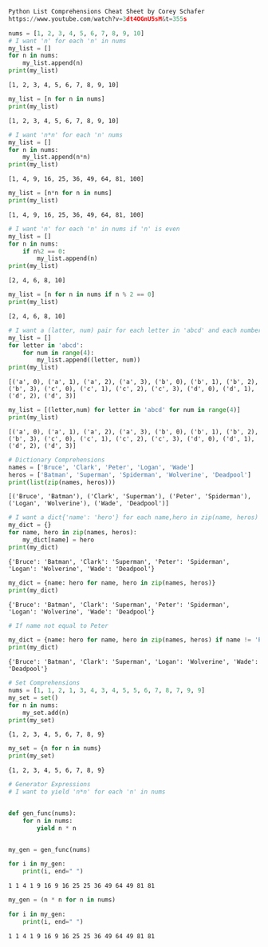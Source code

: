 ```python
Python List Comprehensions Cheat Sheet by Corey Schafer
https://www.youtube.com/watch?v=3dt4OGnU5sM&t=355s
```


```python
nums = [1, 2, 3, 4, 5, 6, 7, 8, 9, 10]
# I want 'n' for each 'n' in nums
my_list = []
for n in nums:
	my_list.append(n)
print(my_list)
```

    [1, 2, 3, 4, 5, 6, 7, 8, 9, 10]
    


```python
my_list = [n for n in nums]
print(my_list)
```

    [1, 2, 3, 4, 5, 6, 7, 8, 9, 10]
    


```python
# I want 'n*n' for each 'n' nums
my_list = []
for n in nums:
	my_list.append(n*n)
print(my_list)
```

    [1, 4, 9, 16, 25, 36, 49, 64, 81, 100]
    


```python
my_list = [n*n for n in nums]
print(my_list)
```

    [1, 4, 9, 16, 25, 36, 49, 64, 81, 100]
    


```python
# I want 'n' for each 'n' in nums if 'n' is even
my_list = []
for n in nums:
	if n%2 == 0:
		my_list.append(n)
print(my_list)
```

    [2, 4, 6, 8, 10]
    


```python
my_list = [n for n in nums if n % 2 == 0]
print(my_list)
```

    [2, 4, 6, 8, 10]
    


```python
# I want a (latter, num) pair for each letter in 'abcd' and each number in 0123
my_list = []
for letter in 'abcd':
	for num in range(4):
		my_list.append((letter, num))
print(my_list)
```

    [('a', 0), ('a', 1), ('a', 2), ('a', 3), ('b', 0), ('b', 1), ('b', 2), ('b', 3), ('c', 0), ('c', 1), ('c', 2), ('c', 3), ('d', 0), ('d', 1), ('d', 2), ('d', 3)]
    


```python
my_list = [(letter,num) for letter in 'abcd' for num in range(4)]
print(my_list)
```

    [('a', 0), ('a', 1), ('a', 2), ('a', 3), ('b', 0), ('b', 1), ('b', 2), ('b', 3), ('c', 0), ('c', 1), ('c', 2), ('c', 3), ('d', 0), ('d', 1), ('d', 2), ('d', 3)]
    


```python
# Dictionary Comprehensions
names = ['Bruce', 'Clark', 'Peter', 'Logan', 'Wade']
heros = ['Batman', 'Superman', 'Spiderman', 'Wolverine', 'Deadpool']
print(list(zip(names, heros)))
```

    [('Bruce', 'Batman'), ('Clark', 'Superman'), ('Peter', 'Spiderman'), ('Logan', 'Wolverine'), ('Wade', 'Deadpool')]
    


```python
# I want a dict{'name': 'hero'} for each name,hero in zip(name, heros)
my_dict = {}
for name, hero in zip(names, heros):
	my_dict[name] = hero
print(my_dict)
```

    {'Bruce': 'Batman', 'Clark': 'Superman', 'Peter': 'Spiderman', 'Logan': 'Wolverine', 'Wade': 'Deadpool'}
    


```python
my_dict = {name: hero for name, hero in zip(names, heros)}
print(my_dict)
```

    {'Bruce': 'Batman', 'Clark': 'Superman', 'Peter': 'Spiderman', 'Logan': 'Wolverine', 'Wade': 'Deadpool'}
    


```python
# If name not equal to Peter

my_dict = {name: hero for name, hero in zip(names, heros) if name != 'Peter'}
print(my_dict)
```

    {'Bruce': 'Batman', 'Clark': 'Superman', 'Logan': 'Wolverine', 'Wade': 'Deadpool'}
    


```python
# Set Comprehensions
nums = [1, 1, 2, 1, 3, 4, 3, 4, 5, 5, 6, 7, 8, 7, 9, 9]
my_set = set()
for n in nums:
	my_set.add(n)
print(my_set)
```

    {1, 2, 3, 4, 5, 6, 7, 8, 9}
    


```python
my_set = {n for n in nums}
print(my_set)
```

    {1, 2, 3, 4, 5, 6, 7, 8, 9}
    


```python
# Generator Expressions
# I want to yield 'n*n' for each 'n' in nums


def gen_func(nums):
	for n in nums:
		yield n * n


my_gen = gen_func(nums)

for i in my_gen:
	print(i, end=" ")
```

    1 1 4 1 9 16 9 16 25 25 36 49 64 49 81 81 


```python
my_gen = (n * n for n in nums)

for i in my_gen:
	print(i, end=" ")
```

    1 1 4 1 9 16 9 16 25 25 36 49 64 49 81 81 


```python

```
